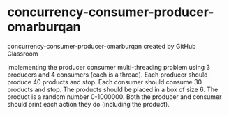 # concurrency-consumer-producer-omarburqan
concurrency-consumer-producer-omarburqan created by GitHub Classroom

implementing the producer consumer multi-threading problem using 3 producers and 4 consumers (each is a thread).
Each producer should produce 40 products and stop.
Each consumer should consume 30 products and stop.
The products should be placed in a box of size 6.
The product is a random number 0-1000000.
Both the producer and consumer should print each action they do (including the product).
